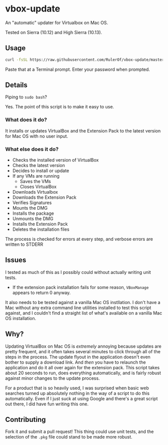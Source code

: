 # vbox-update

An "automatic" updater for Virtualbox on Mac OS.

Tested on Sierra (10.12) and High Sierra (10.13).

## Usage
```bash
curl -fsSL https://raw.githubusercontent.com/RulerOf/vbox-update/master/vbox-install.sh | sudo bash
```

Paste that at a Terminal prompt. Enter your password when prompted.

## Details

Piping to `sudo bash`?

Yes. The point of this script is to make it easy to use.

### What does it do?

It installs or updates VirtualBox and the Extension Pack to the latest version for Mac OS with no user input.

### What else does it do?

- Checks the installed version of VirtualBox
- Checks the latest version
- Decides to install or update
- If any VMs are running
  - Saves the VMs
  - Closes VirtualBox
- Downloads Virtualbox
- Downloads the Extension Pack
- Verifies Signatures
- Mounts the DMG
- Installs the package
- Unmounts the DMG
- Installs the Extension Pack
- Deletes the installation files

The process is checked for errors at every step, and verbose errors are written to STDERR

## Issues

I tested as much of this as I possibly could without actually writing unit tests.

- If the extension pack installation fails for some reason, `VBoxManage` appears to return 0 anyway.

It also needs to be tested against a vanilla Mac OS instllation. I don't have a Mac without any extra command line utilities installed to test this script against, and I couldn't find a straight list of what's available on a vanilla Mac OS installation.

## Why?

Updating VirtualBox on Mac OS is *extremely* annoying because updates are pretty frequent, and it often takes several minutes to click through all of the steps in the process. The update flyout in the application doesn't even bother to supply a download link. And _then_ you have to relaunch the application and do it all over again for the extension pack. This script takes about 20 seconds to run, does everything automatically, and is fairly robust against minor changes to the update process.

For a product that is so heavily used, I was surprised when basic web searches turned up absolutely nothing in the way of a script to do this automatically. Even if I just suck at using Google and there's a great script out there, I did have fun writing this one.

## Contributing

Fork it and submit a pull request! This thing could use unit tests, and the selection of the `.pkg` file could stand to be made more robust.
